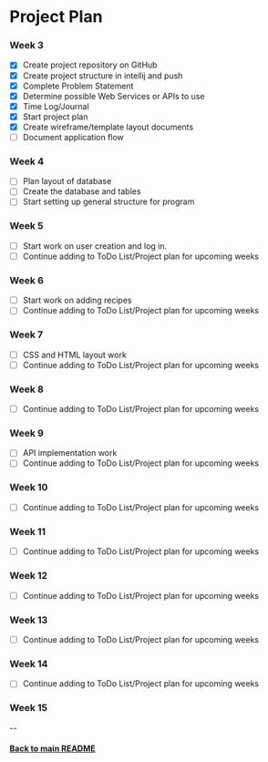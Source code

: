 # Project Plan

### Week 3
- [x] Create project repository on GitHub
- [x] Create project structure in intellij and push
- [x] Complete Problem Statement
- [x] Determine possible Web Services or APIs to use
- [x] Time Log/Journal
- [x] Start project plan
- [x] Create wireframe/template layout documents
- [ ] Document application flow

### Week 4
- [ ] Plan layout of database
- [ ] Create the database and tables
- [ ] Start setting up general structure for program

### Week 5
- [ ] Start work on user creation and log in.
- [ ] Continue adding to ToDo List/Project plan for upcoming weeks

### Week 6
- [ ] Start work on adding recipes
- [ ] Continue adding to ToDo List/Project plan for upcoming weeks

### Week 7
- [ ] CSS and HTML layout work
- [ ] Continue adding to ToDo List/Project plan for upcoming weeks

### Week 8
- [ ] Continue adding to ToDo List/Project plan for upcoming weeks

### Week 9
- [ ] API implementation work
- [ ] Continue adding to ToDo List/Project plan for upcoming weeks

### Week 10
- [ ] Continue adding to ToDo List/Project plan for upcoming weeks

### Week 11
- [ ] Continue adding to ToDo List/Project plan for upcoming weeks

### Week 12
- [ ] Continue adding to ToDo List/Project plan for upcoming weeks

### Week 13
- [ ] Continue adding to ToDo List/Project plan for upcoming weeks

### Week 14
- [ ] Continue adding to ToDo List/Project plan for upcoming weeks

### Week 15

--
#### [Back to main README](../README.md)